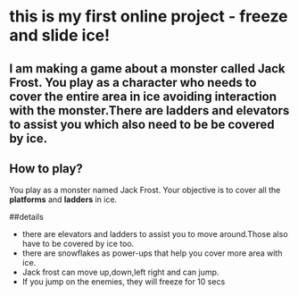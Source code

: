 # this is my first online project - freeze and slide ice!
## I am making a game about a monster called Jack Frost. You play as a character who needs to cover the entire area in ice avoiding interaction with the monster.There are ladders and elevators to assist you which also need to be be covered by ice.
## How to play?
You play as a monster named Jack Frost. Your objective is to cover all the **platforms** and **ladders** in ice.

##details
- there are elevators and ladders to assist you to move around.Those also have to be covered by ice too.
- there are snowflakes as power-ups that help you cover more area with ice.
- Jack frost can move up,down,left right and can jump.
- If you jump on the enemies, they will freeze for 10 secs